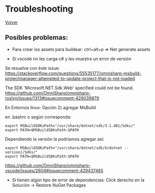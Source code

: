 # Troubleshooting

[Volver](./index.md)

## Posibles problemas: 
- Para crear los assets para buildear: 
ctrl+alt+p => Net generate assets

- Si vscode no les carga c# y les muestra un error de versión 

Se resuelve con éste issue: 
https://stackoverflow.com/questions/55535177/omnisharp-msbuild-projectmanager-attempted-to-update-project-that-is-not-loaded

The SDK 'Microsoft.NET.Sdk.Web' specified could not be found.
https://github.com/OmniSharp/omnisharp-roslyn/issues/1313#issuecomment-429039879

En Entornos linux:  Opción 2) agregar MsBuild 

en .bashrc o según corresponda: 

```
export MSBuildSDKsPath="/usr/share/dotnet/sdk/3.1.401/Sdks/"
export PATH=$MSBuildSDKsPath:$PATH
```

Dependiendo la versión la podríamos agregar así: 
```
export MSBuildSDKsPath="/usr/share/dotnet/sdk/$(dotnet --version)/Sdks/"
export PATH=$MSBuildSDKsPath:$PATH
```

https://github.com/OmniSharp/omnisharp-vscode/issues/2604#issuecomment-429437465

- Si tienen algún tipo de error de dependencias:
Click derecho en la Solución -> Restore NuGet Packages
